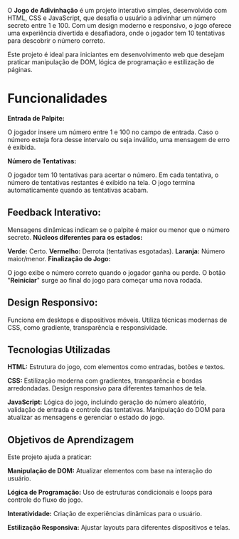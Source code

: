 O **Jogo de Adivinhação** é um projeto interativo simples, desenvolvido com HTML, CSS e JavaScript, que desafia o usuário a adivinhar um número secreto entre 1 e 100. Com um design moderno e responsivo, o jogo oferece uma experiência divertida e desafiadora, onde o jogador tem 10 tentativas para descobrir o número correto.

Este projeto é ideal para iniciantes em desenvolvimento web que desejam praticar manipulação de DOM, lógica de programação e estilização de páginas.

# Funcionalidades

**Entrada de Palpite:**

O jogador insere um número entre 1 e 100 no campo de entrada.
Caso o número esteja fora desse intervalo ou seja inválido, uma mensagem de erro é exibida.

**Número de Tentativas:**

O jogador tem 10 tentativas para acertar o número.
Em cada tentativa, o número de tentativas restantes é exibido na tela.
O jogo termina automaticamente quando as tentativas acabam.

## Feedback Interativo:

Mensagens dinâmicas indicam se o palpite é maior ou menor que o número secreto.
**Núcleos diferentes para os estados:**

**Verde:** Certo.
**Vermelho:** Derrota (tentativas esgotadas).
**Laranja:** Número maior/menor.
**Finalização do Jogo:**

O jogo exibe o número correto quando o jogador ganha ou perde.
O botão "**Reiniciar**" surge ao final do jogo para começar uma nova rodada.

## Design Responsivo:

Funciona em desktops e dispositivos móveis.
Utiliza técnicas modernas de CSS, como gradiente, transparência e responsividade.

## Tecnologias Utilizadas

**HTML:** Estrutura do jogo, com elementos como entradas, botões e textos.

**CSS:**
Estilização moderna com gradientes, transparência e bordas arredondadas.
Design responsivo para diferentes tamanhos de tela.

**JavaScript:**
Lógica do jogo, incluindo geração do número aleatório, validação de entrada e controle das tentativas.
Manipulação do DOM para atualizar as mensagens e gerenciar o estado do jogo.

## Objetivos de Aprendizagem

Este projeto ajuda a praticar:

**Manipulação de DOM:** Atualizar elementos com base na interação do usuário.

**Lógica de Programação:** Uso de estruturas condicionais e loops para controle do fluxo do jogo.

**Interatividade:** Criação de experiências dinâmicas para o usuário.

**Estilização Responsiva:** Ajustar layouts para diferentes dispositivos e telas.
